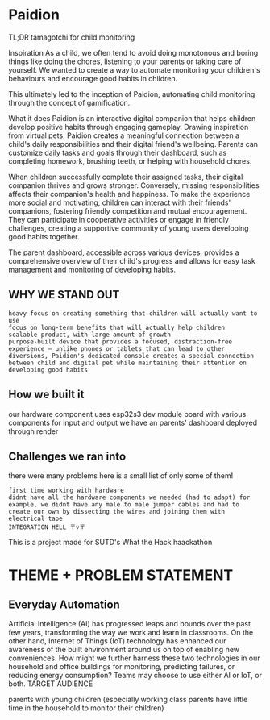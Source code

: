 # Paidion
TL;DR tamagotchi for child monitoring

Inspiration As a child, we often tend to avoid doing monotonous and boring things like doing the chores, listening to your parents or taking care of yourself. We wanted to create a way to automate monitoring your children's behaviours and encourage good habits in children.

This ultimately led to the inception of Paidion, automating child monitoring through the concept of gamification.

What it does Paidion is an interactive digital companion that helps children develop positive habits through engaging gameplay. Drawing inspiration from virtual pets, Paidion creates a meaningful connection between a child's daily responsibilities and their digital friend's wellbeing. Parents can customize daily tasks and goals through their dashboard, such as completing homework, brushing teeth, or helping with household chores.

When children successfully complete their assigned tasks, their digital companion thrives and grows stronger. Conversely, missing responsibilities affects their companion's health and happiness. To make the experience more social and motivating, children can interact with their friends' companions, fostering friendly competition and mutual encouragement. They can participate in cooperative activities or engage in friendly challenges, creating a supportive community of young users developing good habits together.

The parent dashboard, accessible across various devices, provides a comprehensive overview of their child's progress and allows for easy task management and monitoring of developing habits.

## WHY WE STAND OUT

    heavy focus on creating something that children will actually want to use
    focus on long-term benefits that will actually help children
    scalable product, with large amount of growth
    purpose-built device that provides a focused, distraction-free experience – unlike phones or tablets that can lead to other diversions, Paidion's dedicated console creates a special connection between child and digital pet while maintaining their attention on developing good habits

## How we built it

our hardware component uses esp32s3 dev module board with various components for input and output we have an parents' dashboard deployed through render

## Challenges we ran into

there were many problems here is a small list of only some of them!

    first time working with hardware
    didnt have all the hardware components we needed (had to adapt) for example, we didnt have any male to male jumper cables and had to create our own by dissecting the wires and joining them with electrical tape
    INTEGRATION HELL 〒▽〒
    
This is a project made for SUTD's What the Hack haackathon

# THEME + PROBLEM STATEMENT

## Everyday Automation

Artificial Intelligence (AI) has progressed leaps and bounds over the past few years, transforming the way we work and learn in classrooms. On the other hand, Internet of Things (IoT) technology has enhanced our awareness of the built environment around us on top of enabling new conveniences. How might we further harness these two technologies in our household and office buildings for monitoring, predicting failures, or reducing energy consumption? Teams may choose to use either Al or loT, or both.
TARGET AUDIENCE

parents with young children (especially working class parents have little time in the household to monitor their children)
